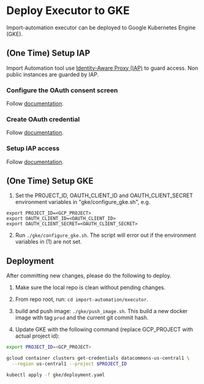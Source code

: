 # Deploy Executor to GKE

Import-automation executor can be deployed to Google Kubernetes Engine
(GKE).

## (One Time) Setup IAP

Import Automation tool use [Identity-Aware Proxy
(IAP)](https://cloud.google.com/iap) to guard access. Non public instances are
guarded by IAP.

### Configure the OAuth consent screen

Follow
[documentation](https://cloud.google.com/iap/docs/enabling-kubernetes-howto#oauth-configure).

### Create OAuth credential

Follow
[documentation](https://cloud.google.com/iap/docs/enabling-kubernetes-howto#oauth-credentials).

### Setup IAP access

Follow
[documentation](https://cloud.google.com/iap/docs/enabling-kubernetes-howto#iap-access).

## (One Time) Setup GKE

1. Set the PROJECT_ID, OAUTH_CLIENT_ID and OAUTH_CLIENT_SECRET environment variables in "gke/configure_gke.sh", e.g.
```
export PROJECT_ID=<GCP_PROJECT>
export OAUTH_CLIENT_ID=<OAUTH_CLIENT_ID>
export OAUTH_CLIENT_SECRET=<OAUTH_CLIENT_SECRET>
```

2. Run `./gke/configure_gke.sh`. The script will error out if the environment variables in (1) are not set.

## Deployment

After committing new changes, please do the following to deploy.

1. Make sure the local repo is clean without pending changes.

2. From repo root, run: `cd import-automation/executor`.

3. build and push image: `./gke/push_image.sh`. This build a new docker image
   with tag `prod` and the current git commit hash.

4. Update GKE with the following command (replace GCP_PROJECT with actual
   project id):

```sh
export PROJECT_ID=<GCP_PROJECT>

gcloud container clusters get-credentials datacommons-us-central1 \
  --region us-central1 --project $PROJECT_ID

kubectl apply -f gke/deployment.yaml
```
